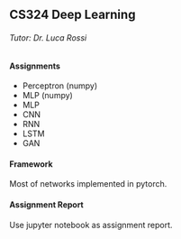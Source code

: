 ## CS324 Deep Learning

###### Tutor: Dr. Luca Rossi

#### Assignments

- Perceptron (numpy)
- MLP (numpy)
- MLP
- CNN
- RNN
- LSTM
- GAN

#### Framework

Most of networks implemented in pytorch.

#### Assignment Report

Use jupyter notebook as assignment report.

